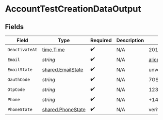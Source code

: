 # AccountTestCreationDataOutput


## Fields

| Field                                                         | Type                                                          | Required                                                      | Description                                                   | Example                                                       |
| ------------------------------------------------------------- | ------------------------------------------------------------- | ------------------------------------------------------------- | ------------------------------------------------------------- | ------------------------------------------------------------- |
| `DeactivateAt`                                                | [time.Time](https://pkg.go.dev/time#Time)                     | :heavy_check_mark:                                            | N/A                                                           | 2017-07-21T17:32:28Z                                          |
| `Email`                                                       | *string*                                                      | :heavy_check_mark:                                            | N/A                                                           | alice@example.com                                             |
| `EmailState`                                                  | [shared.EmailState](../../../pkg/models/shared/emailstate.md) | :heavy_check_mark:                                            | N/A                                                           | unverified                                                    |
| `OauthCode`                                                   | *string*                                                      | :heavy_check_mark:                                            | N/A                                                           | 7GSjMRSHs6Ak7C_zvVW6P2IhZOHxMK7HZKW1fMX85ms                   |
| `OtpCode`                                                     | *string*                                                      | :heavy_check_mark:                                            | N/A                                                           | 123456                                                        |
| `Phone`                                                       | *string*                                                      | :heavy_check_mark:                                            | N/A                                                           | +14155550199                                                  |
| `PhoneState`                                                  | [shared.PhoneState](../../../pkg/models/shared/phonestate.md) | :heavy_check_mark:                                            | N/A                                                           | verified                                                      |